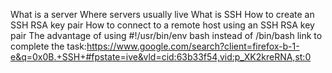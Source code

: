 What is a server
Where servers usually live
What is SSH
How to create an SSH RSA key pair
How to connect to a remote host using an SSH RSA key pair
The advantage of using #!/usr/bin/env bash instead of /bin/bash
link to complete the task:https://www.google.com/search?client=firefox-b-1-e&q=0x0B.+SSH+#fpstate=ive&vld=cid:63b33f54,vid:p_XK2kreRNA,st:0
